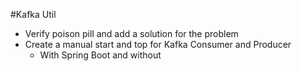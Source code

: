 #Kafka Util

- Verify poison pill and add a solution for the problem
- Create a manual start and top for Kafka Consumer and Producer
    - With Spring Boot and without